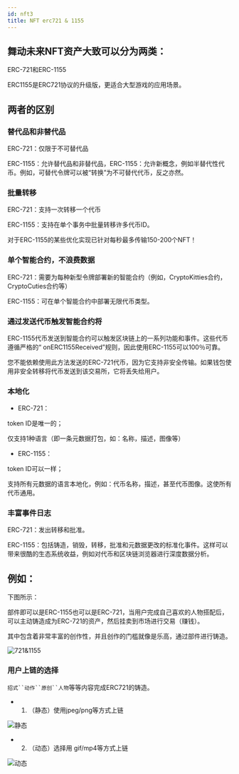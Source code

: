 ```yaml
---
id: nft3
title: NFT erc721 & 1155
---
```


## 舞动未来NFT资产大致可以分为两类：

ERC-721和ERC-1155

ERC1155是ERC721协议的升级版，更适合大型游戏的应用场景。

## 两者的区别

### 替代品和非替代品

ERC-721：仅限于不可替代品

ERC-1155：允许替代品和非替代品，ERC-1155：允许新概念，例如半替代性代币。例如，可替代令牌可以被“转换”为不可替代代币，反之亦然。

### 批量转移

ERC-721：支持一次转移一个代币

ERC-1155：支持在单个事务中批量转移许多代币ID。


对于ERC-1155的某些优化实现已针对每秒最多传输150-200个NFT！

### 单个智能合约，不浪费数据

ERC-721：需要为每种新型令牌部署新的智能合约（例如，CryptoKitties合约，CryptoCuties合约等）

ERC-1155：可在单个智能合约中部署无限代币类型。

### 通过发送代币触发智能合约将

ERC-1155代币发送到智能合约可以触发区块链上的一系列功能和事件。这些代币遵循严格的“ onERC1155Received”规则，因此使用ERC-1155可以100％可靠。

您不能依赖使用此方法发送的ERC-721代币，因为它支持非安全传输。如果钱包使用非安全转移将代币发送到该交易所，它将丢失给用户。

### 本地化

- ERC-721：

token ID是唯一的；

仅支持1种语言（即一条元数据打包，如：名称，描述，图像等）

- ERC-1155：

token ID可以一样；

支持所有元数据的语言本地化，例如：代币名称，描述，甚至代币图像。这使所有代币通用。

### 丰富事件日志

ERC-721：发出转移和批准。

ERC-1155：包括铸造，销毁，转移，批准和元数据更改的标准化事件。这样可以带来很酷的生态系统收益，例如对代币和区块链浏览器进行深度数据分析。

## 例如：

下图所示：

部件即可以是ERC-1155也可以是ERC-721，当用户完成自己喜欢的人物搭配后，可以主动铸造成为ERC-721的资产，然后挂卖到市场进行交易（赚钱）。

其中包含着非常丰富的创作性，并且创作的门槛就像是乐高，通过部件进行铸造。

![721&1155](https://storage.googleapis.com/wcu-73ed75f5-c5922c8c/wuchuweilai/ERC721%20vs%20ERC1155-7069eb10.png)

### 用户上链的选择

`招式``动作``原创``人物`等等内容完成ERC721的铸造。

- 1. （静态）使用jpeg/png等方式上链

![静态](https://storage.googleapis.com/wcu-73ed75f5-c5922c8c/wuchuweilai/image_2022_05_23T11_06_05_943Z-d6a2de28.png)

- 2. （动态）选择用 gif/mp4等方式上链

![动态](https://raw.githubusercontent.com/cryptoascii/idea/main/static/img/A8-011.gif?token=GHSAT0AAAAAABUXMOKPM3IVCZLKMHTZYYCKYULNYZQ)









